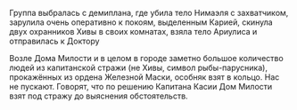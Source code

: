 Группа выбралась с демиплана, где убила тело Нимаэля с захватчиком, зарулила очень оперативно к покоям, выделенным Карией, скинула двух охранников Хивы в своих комнатах, взяла тело Ариулиса и отправилась к Доктору

Возле Дома Милости и в целом в городе заметно большое количество людей из капитанской стражи (не Хивы, символ рыбы-парусника), прокажённых из ордена Железной Маски, особняк взят в кольцо. 
Нас не пускают. Говорят, что по решению Капитана Касии Дом Милости взят под стражу до выяснения обстоятельств. 

